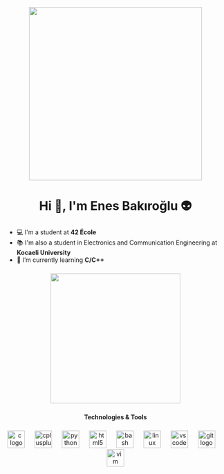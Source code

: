 <div align="center">
  <img height="400" src="https://user-images.githubusercontent.com/74038190/225813708-98b745f2-7d22-48cf-9150-083f1b00d6c9.gif"  />
</div>

###

<h1 align="center">Hi 👋,  I'm Enes Bakıroğlu 👽</h1>

###

<ul>
    <li>💻 I'm a student at <b>42 École</b></li>
    <li>📚 I'm also a student in Electronics and Communication Engineering at <b>Kocaeli University</b></li>
    <li>🚀 I’m currently learning <b>C/C++</b></li>
</ul>

###

<div align="center">
  <img height="300" src="https://badge.mediaplus.ma/greenbinary/ebakirog?1337Badge=off&UM6P=off"  />
</div>

###

<h4 align="center">Technologies & Tools</h4>

###

<div align="center">
  <img src="https://skillicons.dev/icons?i=c" height="40" alt="c logo"  />
  <img width="15" />
  <img src="https://skillicons.dev/icons?i=cpp" height="40" alt="cplusplus logo"  />
  <img width="15" />
  <img src="https://cdn.jsdelivr.net/gh/devicons/devicon/icons/python/python-original.svg" height="40" alt="python logo"  />
  <img width="15" />
  <img src="https://cdn.jsdelivr.net/gh/devicons/devicon/icons/html5/html5-original.svg" height="40" alt="html5 logo"  />
  <img width="15" />
  <img src="https://cdn.simpleicons.org/gnubash/4EAA25" height="40" alt="bash logo"  />
  <img width="15" />
  <img src="https://cdn.jsdelivr.net/gh/devicons/devicon/icons/linux/linux-original.svg" height="40" alt="linux logo"  />
  <img width="15" />
  <img src="https://cdn.simpleicons.org/visualstudiocode/007ACC" height="40" alt="vscode logo"  />
  <img width="15" />
  <img src="https://cdn.simpleicons.org/git/F05032" height="40" alt="git logo"  />
  <img width="15" />
  <img src="https://cdn.jsdelivr.net/gh/devicons/devicon/icons/vim/vim-original.svg" height="40" alt="vim logo"  />
</div>

###
